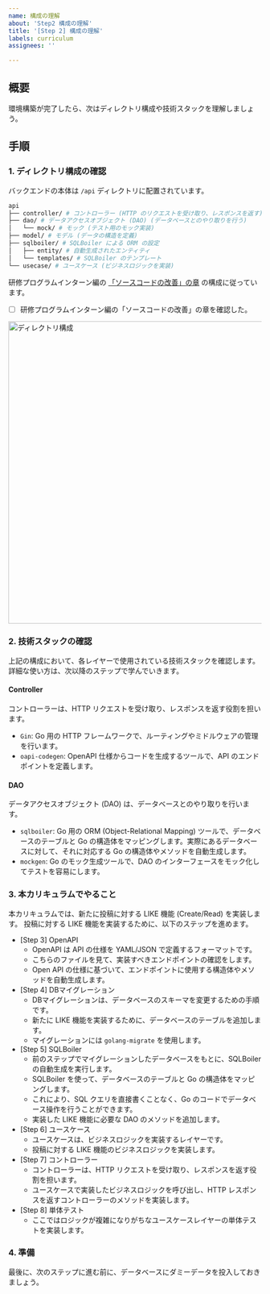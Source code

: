 ```yaml
---
name: 構成の理解
about: 'Step2 構成の理解'
title: '[Step 2] 構成の理解'
labels: curriculum
assignees: ''

---
```


## 概要

環境構築が完了したら、次はディレクトリ構成や技術スタックを理解しましょう。

## 手順

### 1. ディレクトリ構成の確認

バックエンドの本体は `/api` ディレクトリに配置されています。

```bash
api
├── controller/ # コントローラー (HTTP のリクエストを受け取り、レスポンスを返す)
├── dao/ # データアクセスオブジェクト (DAO) (データベースとのやり取りを行う)
│   └── mock/ # モック (テスト用のモック実装)
├── model/ # モデル (データの構造を定義)
├── sqlboiler/ # SQLBoiler による ORM の設定
│   ├── entity/ # 自動生成されたエンティティ
│   └── templates/ # SQLBoiler のテンプレート
└── usecase/ # ユースケース (ビジネスロジックを実装)
```

研修プログラムインターン編の [「ソースコードの改善」の章](https://utokyotechclub.gitbook.io/curriculum/intern/ssukdonogo) の構成に従っています。

- [ ] 研修プログラムインターン編の「ソースコードの改善」の章を確認した。

<img src="https://utokyotechclub.gitbook.io/~gitbook/image?url=https%3A%2F%2F686112546-files.gitbook.io%2F%7E%2Ffiles%2Fv0%2Fb%2Fgitbook-x-prod.appspot.com%2Fo%2Fspaces%252F15Gri4KP0qK959o0eDJi%252Fuploads%252FhhgWZL2BuS52gbCvcZQ3%252F%25E3%2582%25B9%25E3%2582%25AF%25E3%2583%25AA%25E3%2583%25BC%25E3%2583%25B3%25E3%2582%25B7%25E3%2583%25A7%25E3%2583%2583%25E3%2583%2588%25202023-03-24%252020.50.49.png%3Falt%3Dmedia%26token%3D6cfa7814-3317-41e5-99f6-c5f5bfdaa7d6&width=400&dpr=2&quality=100&sign=6981a6ef&sv=2" alt="ディレクトリ構成" width="600">


### 2. 技術スタックの確認

上記の構成において、各レイヤーで使用されている技術スタックを確認します。詳細な使い方は、次以降のステップで学んでいきます。

#### Controller

コントローラーは、HTTP リクエストを受け取り、レスポンスを返す役割を担います。

- `Gin`: Go 用の HTTP フレームワークで、ルーティングやミドルウェアの管理を行います。
- `oapi-codegen`: OpenAPI 仕様からコードを生成するツールで、API のエンドポイントを定義します。


#### DAO

データアクセスオブジェクト (DAO) は、データベースとのやり取りを行います。

- `sqlboiler`: Go 用の ORM (Object-Relational Mapping) ツールで、データベースのテーブルと Go の構造体をマッピングします。実際にあるデータベースに対して、それに対応する Go の構造体やメソッドを自動生成します。
- `mockgen`: Go のモック生成ツールで、DAO のインターフェースをモック化してテストを容易にします。

### 3. 本カリキュラムでやること

本カリキュラムでは、新たに投稿に対する LIKE 機能 (Create/Read) を実装します。
投稿に対する LIKE 機能を実装するために、以下のステップを進めます。

- [Step 3] OpenAPI
  - OpenAPI は API の仕様を YAML/JSON で定義するフォーマットです。
  - こちらのファイルを見て、実装すべきエンドポイントの確認をします。
  - Open API の仕様に基づいて、エンドポイントに使用する構造体やメソッドを自動生成します。
- [Step 4] DBマイグレーション
  - DBマイグレーションは、データベースのスキーマを変更するための手順です。
  - 新たに LIKE 機能を実装するために、データベースのテーブルを追加します。
  - マイグレーションには `golang-migrate` を使用します。
- [Step 5] SQLBoiler
  - 前のステップでマイグレーションしたデータベースをもとに、SQLBoiler の自動生成を実行します。
  - SQLBoiler を使って、データベースのテーブルと Go の構造体をマッピングします。
  - これにより、SQL クエリを直接書くことなく、Go のコードでデータベース操作を行うことができます。
  - 実装した LIKE 機能に必要な DAO のメソッドを追加します。
- [Step 6] ユースケース
  - ユースケースは、ビジネスロジックを実装するレイヤーです。
  - 投稿に対する LIKE 機能のビジネスロジックを実装します。
- [Step 7] コントローラー
  - コントローラーは、HTTP リクエストを受け取り、レスポンスを返す役割を担います。
  - ユースケースで実装したビジネスロジックを呼び出し、HTTP レスポンスを返すコントローラーのメソッドを実装します。
- [Step 8] 単体テスト
  -  ここではロジックが複雑になりがちなユースケースレイヤーの単体テストを実装します。

### 4. 準備

最後に、次のステップに進む前に、データベースにダミーデータを投入しておきましょう。

